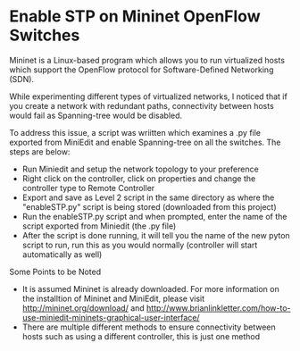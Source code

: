 # Enable STP on Mininet OpenFlow Switches
Mininet is a Linux-based program which allows you to run virtualized hosts which support the OpenFlow protocol for Software-Defined Networking (SDN).

While experimenting different types of virtualized networks, I noticed that if you create a network with redundant paths, connectivity between hosts would fail as Spanning-tree would be disabled.

To address this issue, a script was wriitten which examines a .py file exported from MiniEdit and enable Spanning-tree on all the switches. The steps are below:

- Run Miniedit and setup the network topology to your preference
- Right click on the controller, click on properties and change the controller type to Remote Controller
- Export and save as Level 2 script in the same directory as where the "enableSTP.py" script is being stored (downloaded from this project)
- Run the enableSTP.py script and when prompted, enter the name of the script exported from Miniedit (the .py file)
- After the script is done running, it will tell you the name of the new pyton script to run, run this as you would normally (controller will start automatically as well)

Some Points to be Noted
- It is assumed Mininet is already downloaded. For more information on the installtion of Mininet and MiniEdit, please visit http://mininet.org/download/ and http://www.brianlinkletter.com/how-to-use-miniedit-mininets-graphical-user-interface/
- There are multiple different methods to ensure connectivity between hosts such as using a different controller, this is just one method
